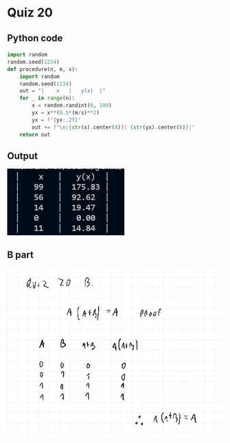 # Quiz 20
## Python code
```python
import random
random.seed(1234)
def procedure(n, m, s):
    import random
    random.seed(1234)
    out = "|    x   |   y(x)  |"
    for _ in range(n):
        x = random.randint(0, 100)
        yx = x**(0.5*(m/s)**2)
        yx = f"{yx:.2f}"
        out += f"\n|{str(x).center(8)}| {str(yx).center(8)}|"
    return out
```

## Output
![](/assets/q20.png)

## B part
![](/assets/bpart/q20.png)
